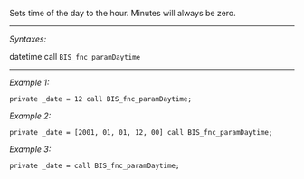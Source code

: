 Sets time of the day to the hour. Minutes will always be zero.


---
*Syntaxes:*

datetime call `BIS_fnc_paramDaytime`

---
*Example 1:*

```sqf
private _date = 12 call BIS_fnc_paramDaytime;
```

*Example 2:*

```sqf
private _date = [2001, 01, 01, 12, 00] call BIS_fnc_paramDaytime;
```

*Example 3:*

```sqf
private _date = call BIS_fnc_paramDaytime;
```